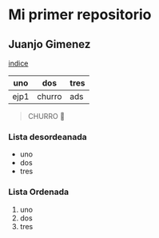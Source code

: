 # Mi primer repositorio

## Juanjo Gimenez

[indice](apartado1.md)


|uno|dos|tres|
|---|---|----|
|ejp1|churro|ads|

>CHURRO 🦧

### Lista desordeanada
* uno
* dos
* tres

### Lista Ordenada
1. uno
1. dos
1. tres
